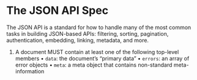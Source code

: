 <!-- @format -->

# The JSON API Spec

The JSON API is a standard for how to handle many of the most common tasks in building JSON-based APIs: filtering, sorting, pagination, authentication, embedding, linking, metadata, and more.

1. A document MUST contain at least one of the following top-level members
   • `data`: the document’s “primary data”
   • `errors`: an array of error objects
   • `meta`: a meta object that contains non-standard meta-information
